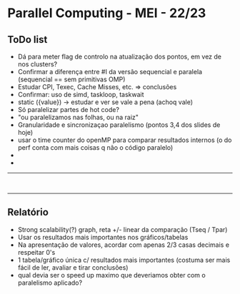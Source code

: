 # Parallel Computing - MEI - 22/23

## ToDo list

- Dá para meter flag de controlo na atualização dos pontos, em vez de nos clusters?
- Confirmar a diferença entre #I da versão sequencial e paralela (sequencial == sem primitivas OMP)
- Estudar CPI, Texec, Cache Misses, etc. => conclusões
- Confirmar: uso de simd, taskloop, taskwait
- static ({value}) -> estudar e ver se vale a pena (achoq vale)
- Só paralelizar partes de hot code?
- "ou paralelizamos nas folhas, ou na raiz"
- Granularidade e sincronizaçao paralelismo (pontos 3,4 dos slides de hoje)
- usar o time counter do openMP para comparar resultados internos (o do perf conta com mais coisas q não o código paralelo)
- 
- 

---

<br>

---

## Relatório

- Strong scalability(?) graph, reta +/- linear da comparação (Tseq / Tpar)
- Usar os resultados mais importantes nos gráficos/tabelas
- Na apresentação de valores, acordar com apenas 2/3 casas decimais e respeitar 0's
- 1 tabela/gráfico única c/ resultados mais importantes (costuma ser mais fácil de ler, avaliar e tirar conclusões)
- qual devia ser o speed up maximo que deveriamos obter com o paralelismo aplicado?